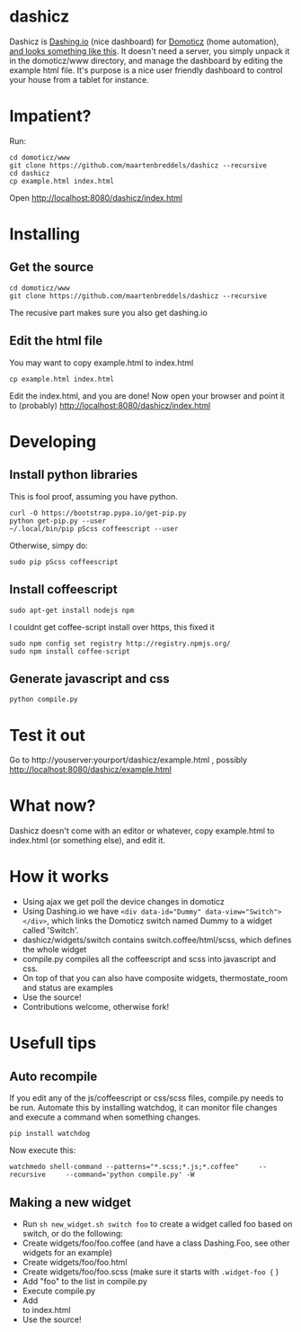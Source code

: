 # dashicz
Dashicz is [Dashing.io](http://dashing.io) (nice dashboard) for [Domoticz](domoticz.com) (home automation), [and looks something like this](https://cloud.githubusercontent.com/assets/1765949/6875062/839ee1b6-d4bc-11e4-9b1a-1b08cb4419b4.png). It doesn't need a server, you simply unpack it in the domoticz/www directory, and manage the dashboard by editing the example html file. It's purpose is a nice user friendly dashboard to control your house from a tablet for instance.

# Impatient?
Run:
```
cd domoticz/www
git clone https://github.com/maartenbreddels/dashicz --recursive
cd dashicz
cp example.html index.html
```
Open [http://localhost:8080/dashicz/index.html](http://localhost:8080/dashicz/index.html)

# Installing
## Get the source
```
cd domoticz/www
git clone https://github.com/maartenbreddels/dashicz --recursive
```
The recusive part makes sure you also get dashing.io

## Edit the html file
You may want to copy example.html to index.html
```
cp example.html index.html
````
Edit the index.html, and you are done! Now open your browser and point it to (probably)
[http://localhost:8080/dashicz/index.html](http://localhost:8080/dashicz/index.html)

# Developing

## Install python libraries
This is fool proof, assuming you have python.
```
curl -O https://bootstrap.pypa.io/get-pip.py
python get-pip.py --user
~/.local/bin/pip pScss coffeescript --user
```
Otherwise, simpy do:
```
sudo pip pScss coffeescript
```

## Install coffeescript
```
sudo apt-get install nodejs npm
```
I couldnt get coffee-script install over https, this fixed it
```
sudo npm config set registry http://registry.npmjs.org/
sudo npm install coffee-script
```
## Generate javascript and css
```
python compile.py 
```

# Test it out
Go to http://youserver:yourport/dashicz/example.html , possibly  [http://localhost:8080/dashicz/example.html](http://localhost:8080/dashicz/example.html)

# What now?
Dashicz doesn't come with an editor or whatever, copy example.html to index.html (or something else), and edit it.
# How it works
* Using ajax we get poll the device changes in domoticz
* Using Dashing.io we have `<div data-id="Dummy" data-view="Switch"></div>`, which links the Domoticz switch named Dummy to a widget called 'Switch'.
* dashicz/widgets/switch contains switch.coffee/html/scss, which defines the whole widget
* compile.py compiles all the coffeescript and scss into javascript and css.
* On top of that you can also have composite widgets, thermostate_room and status are examples
* Use the source!
* Contributions welcome, otherwise fork!
  
# Usefull tips
## Auto recompile
If you edit any of the js/coffeescript or css/scss files, compile.py needs to be run. Automate this by installing watchdog, it can monitor file changes and execute a command when something changes.
```
pip install watchdog
```
Now execute this:
```
watchmedo shell-command --patterns="*.scss;*.js;*.coffee"     --recursive     --command='python compile.py' -W
```
## Making a new widget
 * Run `sh new_widget.sh switch foo` to create a widget called foo based on switch, or do the following:
  * Create widgets/foo/foo.coffee (and have a class Dashing.Foo, see other widgets for an example)
  * Create widgets/foo/foo.html 
  * Create widgets/foo/foo.scss (make sure it starts with `.widget-foo {` )
 * Add "foo" to the list in compile.py
 * Execute compile.py
 * Add <div data-id="Your domociz device name" data-view="Foo"/> to index.html 
 * Use the source!
 
